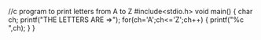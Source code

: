 //c program to print letters from A to Z
#include<stdio.h>
void main()
{
char ch;
printf("THE LETTERS ARE =>");
for(ch='A';ch<='Z';ch++)
{
printf("%c ",ch);
}
}
